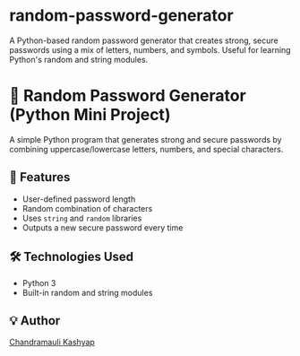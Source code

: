 # random-password-generator
A Python-based random password generator that creates strong, secure passwords using a mix of letters, numbers, and symbols. Useful for learning Python's random and string modules.

# 🔐 Random Password Generator (Python Mini Project)

A simple Python program that generates strong and secure passwords by combining uppercase/lowercase letters, numbers, and special characters.

## 📌 Features
- User-defined password length
- Random combination of characters
- Uses `string` and `random` libraries
- Outputs a new secure password every time

## 🛠️ Technologies Used
- Python 3
- Built-in random and string modules

## 💡 Author
[Chandramauli Kashyap](https://www.linkedin.com/in/chandramaulikashyap/)  
